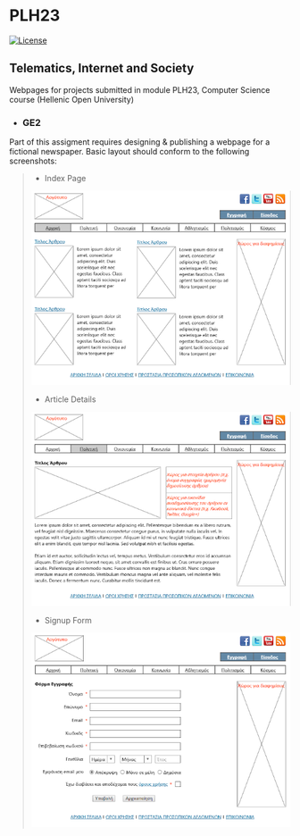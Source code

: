 # PLH23

[![License](https://img.shields.io/badge/License-Apache%202.0-blue.svg)](https://opensource.org/licenses/Apache-2.0)

## Telematics, Internet and Society

Webpages for projects submitted in module PLH23, Computer Science course (Hellenic Open University)

* ### GE2

Part of this assigment requires designing & publishing a webpage for a fictional newspaper. Basic layout should conform to the following screenshots:

> * Index Page
>
>![Index Page](./assets/layout/ge2_index.png)
>
> * Article Details
>
> ![Article Details](./assets/layout/ge2_article.png)
>
> * Signup Form
>
>![Signup Form](./assets/layout/ge2_signup.png)
